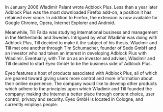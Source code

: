 In January 2006 Wladimir Palant wrote Adblock Plus. Less than a year later Adblock Plus was the most downloaded Firefox add-on, a position it has retained ever since. In addition to Firefox, the extension is now available for Google Chrome, Opera, Internet Explorer and Android.

Meanwhile, Till Faida was studying international business and management in the Netherlands and Sweden. Intrigued by what Wladimir was doing with Adblock Plus, Till decided to make it the subject of his thesis. Wladimir and Till met one another through Tim Schumacher, founder of Sedo GmbH and an investor who had taken an interest in developing Adblock Plus with Wladimir. Eventually, with Tim on as an investor and adviser, Wladimir and Till decided to start Eyeo GmbH to be the business side of Adblock Plus.

Eyeo features a host of products associated with Adblock Plus, all of which are geared toward giving users more control and more information about their online experience. The company would like to develop other products which adhere to the principles upon which Wladimir and Till founded the company: making the Internet a better place through content choice, user control, privacy and security. Eyeo GmbH is located in Cologne, and currently employs <? include size-of-team ?> people.
